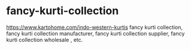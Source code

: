 # fancy-kurti-collection
https://www.kartohome.com/indo-western-kurtis fancy kurti collection, fancy kurti collection  manufacturer, fancy kurti collection supplier, fancy kurti collection wholesale , etc.
